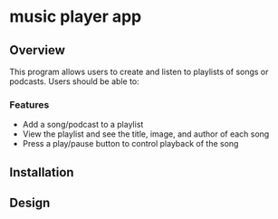 # music player app

## Overview

This program allows users to create and listen to playlists of songs or podcasts. Users should be able to:

### Features

- Add a song/podcast to a playlist
- View the playlist and see the title, image, and author of each song
- Press a play/pause button to control playback of the song

## Installation

## Design